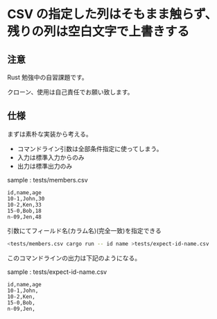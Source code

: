 # CSV の指定した列はそもまま触らず、残りの列は空白文字で上書きする

## 注意

Rust 勉強中の自習課題です。

クローン、使用は自己責任でお願い致します。

## 仕様

まずは素朴な実装から考える。

- コマンドライン引数は全部条件指定に使ってしまう。
- 入力は標準入力からのみ
- 出力は標準出力のみ

sample : tests/members.csv
```csv
id,name,age
10-1,John,30
10-2,Ken,33
15-0,Bob,18
n-09,Jen,48
```

引数にてフィールド名(カラム名)(完全一致)を指定できる
```sh
<tests/members.csv cargo run -- id name >tests/expect-id-name.csv
```
このコマンドラインの出力は下記のようになる。

sample : tests/expect-id-name.csv
```csv
id,name,age
10-1,John,
10-2,Ken,
15-0,Bob,
n-09,Jen,
```
